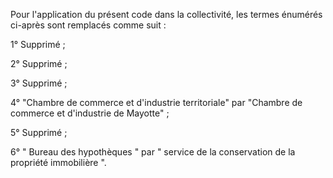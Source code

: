 Pour l'application du présent code dans la collectivité, les termes énumérés ci-après sont remplacés comme suit :


1° Supprimé ;


2° Supprimé ;


3° Supprimé ;


4° "Chambre de commerce et d'industrie territoriale" par "Chambre de commerce et d'industrie de Mayotte" ;


5° Supprimé ;


6° " Bureau des hypothèques " par " service de la conservation de la propriété immobilière ". 


